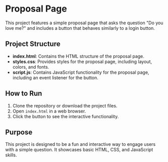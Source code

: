 # Proposal Page

This project features a simple proposal page that asks the question "Do you love me?" and includes a button that behaves similarly to a login button. 

## Project Structure

- **index.html**: Contains the HTML structure of the proposal page.
- **styles.css**: Provides styles for the proposal page, including layout, colors, and fonts.
- **script.js**: Contains JavaScript functionality for the proposal page, including an event listener for the button.

## How to Run

1. Clone the repository or download the project files.
2. Open `index.html` in a web browser.
3. Click the button to see the interactive functionality.

## Purpose

This project is designed to be a fun and interactive way to engage users with a simple question. It showcases basic HTML, CSS, and JavaScript skills.